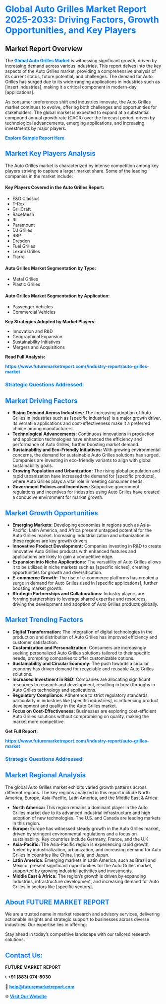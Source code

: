 <h1 style="color: #007BFF;">Global Auto Grilles Market Report 2025-2033: Driving Factors, Growth Opportunities, and Key Players</h1>

<section id="overview">
<h2>Market Report Overview</h2>
<p>The <a href="https://www.futuremarketreport.com//industry-report/auto-grilles-market" style="color: #007BFF; text-decoration: none;"><strong>Global Auto Grilles Market</strong></a> is witnessing significant growth, driven by increasing demand across various industries. This report delves into the key aspects of the Auto Grilles market, providing a comprehensive analysis of its current status, future potential, and challenges. The demand for Auto Grilles has surged due to its wide-ranging applications in industries such as [insert industries], making it a critical component in modern-day [applications].</p>
<p>As consumer preferences shift and industries innovate, the Auto Grilles market continues to evolve, offering both challenges and opportunities for stakeholders. The global market is expected to expand at a substantial compound annual growth rate (CAGR) over the forecast period, driven by technological advancements, emerging applications, and increasing investments by major players.</p>
</section>

<section id="overview">
<p><a href="https://www.futuremarketreport.com//request-sample/reportId=86742" style="color: #007BFF; text-decoration: none;"><strong>Explore Sample Report Here</strong></a></p>
</section>

<section id="key-players">
<h2 style="color: #007BFF;">Market Key Players Analysis</h2>
<p>The Auto Grilles market is characterized by intense competition among key players striving to capture a larger market share. Some of the leading companies in the market include:</p>
<h4>Key Players Covered in the Auto Grilles Report:</h4>
<ul><li>E&amp;G Classics</li><li>T-Rex</li><li>GrillCraft</li><li>RaceMesh</li><li>RI</li><li>Paramount</li><li>DJ Grilles</li><li>RBP</li><li>Dresden</li><li>Fuel Grilles</li><li>Lexani Grilles</li><li>Tiarra</li></ul>
<h4>Auto Grilles Market Segmentation by Type:</h4>
<ul><li>Metal Grilles</li><li>Plastic Grilles</li></ul>

<h4>Auto Grilles Market Segmentation by Application:</h4>
<ul><li>Passenger Vehicles</li><li>Commercial Vehicles</li></ul>
<p><strong>Key Strategies Adopted by Market Players:</strong></p>
<ul>
<li>Innovation and R&D</li>
<li>Geographical Expansion</li>
<li>Sustainability Initiatives</li>
<li>Mergers and Acquisitions</li>
</ul>
</section>

<section>
<p><strong>Read Full Analysis: </strong></p><a href="https://www.futuremarketreport.com//industry-report/auto-grilles-market" style="color: #007BFF; text-decoration: none;"><strong>https://www.futuremarketreport.com//industry-report/auto-grilles-market</strong></a>
<h3 style="color: #007BFF;">Strategic Questions Addressed:</h3>
</section>

<section id="driving-factors">
<h2 style="color: #007BFF;">Market Driving Factors</h2>
<ul>
<li><strong>Rising Demand Across Industries:</strong> The increasing adoption of Auto Grilles in industries such as [specific industries] is a major growth driver. Its versatile applications and cost-effectiveness make it a preferred choice among manufacturers.</li>
<li><strong>Technological Advancements:</strong> Continuous innovations in production and application technologies have enhanced the efficiency and performance of Auto Grilles, further boosting market demand.</li>
<li><strong>Sustainability and Eco-Friendly Initiatives:</strong> With growing environmental concerns, the demand for sustainable Auto Grilles solutions has surged. Companies are investing in eco-friendly variants to align with global sustainability goals.</li>
<li><strong>Growing Population and Urbanization:</strong> The rising global population and rapid urbanization have increased the demand for [specific products], where Auto Grilles plays a vital role in meeting consumer needs.</li>
<li><strong>Government Policies and Incentives:</strong> Supportive government regulations and incentives for industries using Auto Grilles have created a conducive environment for market growth.</li>
</ul>
</section>

<section id="growth-opportunities">
<h2 style="color: #007BFF;">Market Growth Opportunities</h2>
<ul>
<li><strong>Emerging Markets:</strong> Developing economies in regions such as Asia-Pacific, Latin America, and Africa present untapped potential for the Auto Grilles market. Increasing industrialization and urbanization in these regions are key growth drivers.</li>
<li><strong>Innovative Product Development:</strong> Companies investing in R&D to create innovative Auto Grilles products with enhanced features and applications are likely to gain a competitive edge.</li>
<li><strong>Expansion into Niche Applications:</strong> The versatility of Auto Grilles allows it to be utilized in niche markets such as [specific niches], creating opportunities for growth and diversification.</li>
<li><strong>E-commerce Growth:</strong> The rise of e-commerce platforms has created a surge in demand for Auto Grilles used in [specific applications], further boosting market growth.</li>
<li><strong>Strategic Partnerships and Collaborations:</strong> Industry players are forming partnerships to leverage shared expertise and resources, driving the development and adoption of Auto Grilles products globally.</li>
</ul>
</section>

<section id="trending-factors">
<h2 style="color: #007BFF;">Market Trending Factors</h2>
<ul>
<li><strong>Digital Transformation:</strong> The integration of digital technologies in the production and distribution of Auto Grilles has improved efficiency and customer satisfaction.</li>
<li><strong>Customization and Personalization:</strong> Consumers are increasingly seeking personalized Auto Grilles solutions tailored to their specific needs, prompting companies to offer customizable options.</li>
<li><strong>Sustainability and Circular Economy:</strong> The push towards a circular economy has driven demand for recyclable and reusable Auto Grilles solutions.</li>
<li><strong>Increased Investment in R&D:</strong> Companies are allocating significant resources to research and development, resulting in breakthroughs in Auto Grilles technology and applications.</li>
<li><strong>Regulatory Compliance:</strong> Adherence to strict regulatory standards, particularly in industries like [specific industries], is influencing product development and quality in the Auto Grilles market.</li>
<li><strong>Focus on Cost-Effectiveness:</strong> Businesses are exploring cost-efficient Auto Grilles solutions without compromising on quality, making the market more competitive.</li>
</ul>
</section>

<section>
<p><strong>Get Full Report: </strong></p><a href="https://www.futuremarketreport.com//industry-report/auto-grilles-market" style="color: #007BFF; text-decoration: none;"><strong>https://www.futuremarketreport.com//industry-report/auto-grilles-market</strong></a>
<h3 style="color: #007BFF;">Strategic Questions Addressed:</h3>
</section>


<section id="regional-analysis">
<h2 style="color: #007BFF;">Market Regional Analysis</h2>
<p>The global Auto Grilles market exhibits varied growth patterns across different regions. The key regions analyzed in this report include North America, Europe, Asia-Pacific, Latin America, and the Middle East & Africa:</p>
<ul>
<li><strong>North America:</strong> This region remains a dominant player in the Auto Grilles market due to its advanced industrial infrastructure and high adoption of new technologies. The U.S. and Canada are leading markets in this region.</li>
<li><strong>Europe:</strong> Europe has witnessed steady growth in the Auto Grilles market, driven by stringent environmental regulations and a focus on sustainability. Key countries include Germany, France, and the U.K.</li>
<li><strong>Asia-Pacific:</strong> The Asia-Pacific region is experiencing rapid growth, fueled by industrialization, urbanization, and increasing demand for Auto Grilles in countries like China, India, and Japan.</li>
<li><strong>Latin America:</strong> Emerging markets in Latin America, such as Brazil and Mexico, present significant opportunities for the Auto Grilles market, supported by growing industrial activities and investments.</li>
<li><strong>Middle East & Africa:</strong> The region’s growth is driven by expanding industries, infrastructure development, and increasing demand for Auto Grilles in sectors like [specific sectors].</li>
</ul>
</section>

<footer>
<h2 style="color: #007BFF;">About FUTURE MARKET REPORT</h2>
<p>We are a trusted name in market research and advisory services, delivering actionable insights and strategic support to businesses across diverse industries. Our expertise lies in offering:</p>

<p>Stay ahead in today’s competitive landscape with our tailored research solutions.</p>

<h2 style="color: #007BFF;">Contact Us:</h2>
<p><strong>FUTURE MARKET REPORT</strong></p>
<p>📞 <strong>+91 (883) 074-8030</strong></p>
<p>📧 <strong><a href="mailto:help@futuremarketreport.com" style="color: #007BFF;">help@futuremarketreport.com</a></strong></p>
<p>🌐 <strong><a href="https://www.futuremarketreport.com/" style="color: #007BFF;">Visit Our Website</a></strong></p>
</footer>